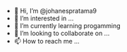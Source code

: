 - 👋 Hi, I’m @johanespratama9
- 👀 I’m interested in ...
- 🌱 I’m currently learning progamming
- 💞️ I’m looking to collaborate on ...
- 📫 How to reach me ...

<!---
johanespratama9/johanespratama9 is a ✨ special ✨ repository because its `README.md` (this file) appears on your GitHub profile.
You can click the Preview link to take a look at your changes.
--->
